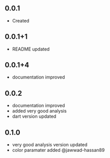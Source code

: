 ## 0.0.1

* Created
  
## 0.0.1+1

* README updated

## 0.0.1+4

* documentation improved

## 0.0.2

* documentation improved
* added very good analysis
* dart version updated

## 0.1.0

* very good analysis version updated
* color paramater added @jawwad-hassan89
